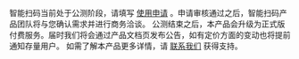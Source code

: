 智能扫码当前处于公测阶段，请填写 [使用申请](https://cloud.tencent.com/apply/p/zka6hhbmrf) 。申请审核通过之后，智能扫码产品团队将与您确认需求并进行商务洽谈。
公测结束之后，本产品会升级为正式版付费服务。届时我们将会通过产品文档页发布公告，如有定价方面的变动也将提前通知存量用户。
如需了解本产品更多详情，请 [联系我们](https://cloud.tencent.com/act/event/connect-service) 获得支持。
